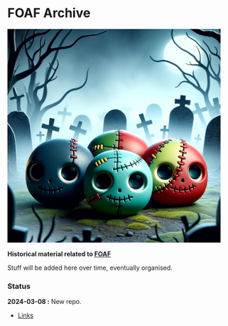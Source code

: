 # FOAF Archive

![Zombie FOAFsters](content/images/foafster-zombies_480x480.png)

**Historical material related to [FOAF](https://en.wikipedia.org/wiki/FOAF)**

Stuff will be added here over time, eventually organised.

### Status

**2024-03-08 :** New repo.

- [Links](content/links.md)
